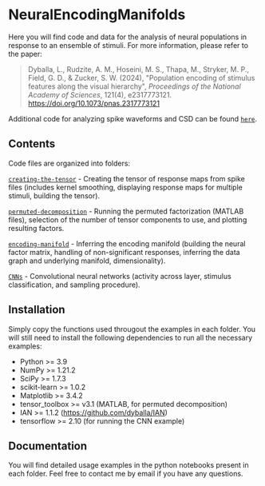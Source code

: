 # NeuralEncodingManifolds
Here you will find code and data for the analysis of neural populations in response to an ensemble of stimuli. For more information, please refer to the paper:

> Dyballa, L., Rudzite, A. M., Hoseini, M. S., Thapa, M., Stryker, M. P., Field, G. D., & Zucker, S. W. (2024), "Population encoding of stimulus features along the visual hierarchy", _Proceedings of the National Academy of Sciences_, 121(4), e2317773121. https://doi.org/10.1073/pnas.2317773121

Additional code for analyzing spike waveforms and CSD can be found [`here`](https://github.com/Mahmood-Hoseini/NeuralEncodingManifolds).

## Contents

Code files are organized into folders:

[`creating-the-tensor`](/creating-the-tensor) -  Creating the tensor of response maps from spike files (includes kernel smoothing, displaying response maps for multiple stimuli, building the tensor).

[`permuted-decomposition`](/permuted-decomposition) - Running the permuted factorization (MATLAB files), selection of the number of tensor components to use, and plotting resulting factors.

[`encoding-manifold`](/encoding-manifold) - Inferring the encoding manifold (building the neural factor matrix, handling of non-significant responses, inferring the data graph and underlying manifold, dimensionality).

[`CNNs`](/CNNs) - Convolutional neural networks (activity across layer, stimulus classification, and sampling procedure).


## Installation

Simply copy the functions used througout the examples in each folder. You will still need to install the following dependencies to run all the necessary examples:
- Python >= 3.9
- NumPy >= 1.21.2
- SciPy >= 1.7.3
- scikit-learn >= 1.0.2
- Matplotlib >= 3.4.2
- tensor_toolbox >= v3.1 (MATLAB, for permuted decomposition)
- IAN >= 1.1.2 (https://github.com/dyballa/IAN)
- tensorflow >= 2.10 (for running the CNN example)


## Documentation

You will find detailed usage examples in the python notebooks present in each folder. Feel free to contact me by email if you have any questions.

